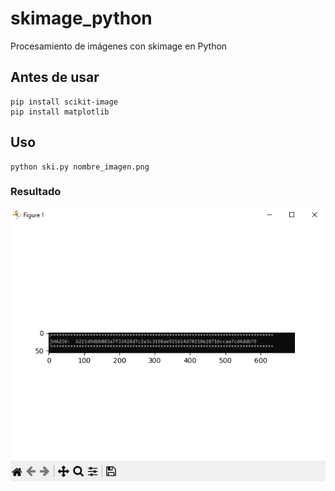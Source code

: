 # skimage_python
Procesamiento de imágenes con skimage en Python



## Antes de usar

~~~~
pip install scikit-image
pip install matplotlib
~~~~

## Uso 

~~~~
python ski.py nombre_imagen.png
~~~~


### Resultado

<img src="resultado.PNG">


